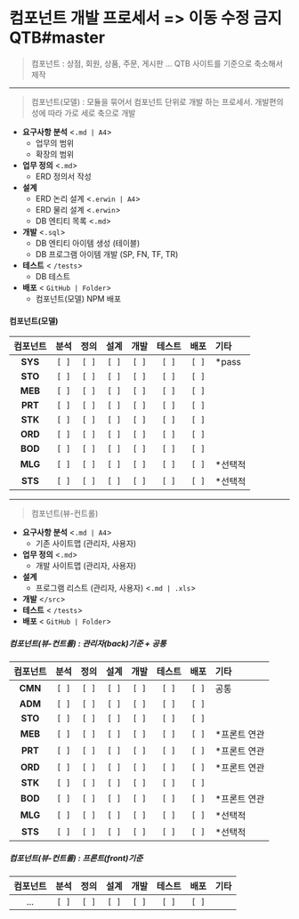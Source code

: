 # 컴포넌트 개발 프로세서 => 이동 수정 금지 QTB#master

> 컴포넌트 : 상점, 회원, 상품, 주문, 게시판 ...
>  QTB 사이트를 기준으로 축소해서 제작
----
> 컴포넌트(모델) : 모듈을 묶어서 컴포넌트 단위로 개발 하는 프로세서.
> 개발편의성에 따라 가로 세로 축으로 개발
- **요구사항 분석** <`.md | A4`>
  - 업무의 범위
  - 확장의 범위
- **업무 정의** <`.md`>
  - ERD 정의서 작성
- **설계** 
  - ERD 논리 설계 <`.erwin | A4`>
  - ERD 물리 설계 <`.erwin`>
  - DB 엔티티 목록 <`.md`>
- **개발** <`.sql`>
  - DB 엔티티 아이템 생성 (테이블) 
  - DB 프로그램 아이템 개발 (SP, FN, TF, TR)
- **테스트** < `/tests`>
  - DB 테스트
- **배포** < `GitHub | Folder`>
  - 컴포넌트(모델) NPM 배포

#### 컴포넌트(모델)
| 컴포넌트  | 분석 | 정의 | 설계 | 개발 | 테스트 | 배포 | 기타               |
|:-------:|:---:|:---:|:---:|:---:|:----:|:---:|:------------------|
| **SYS** |`[ ]`|`[ ]`|`[ ]`|`[ ]`|`[ ]` |`[ ]`| *pass    |
| **STO** |`[ ]`|`[ ]`|`[ ]`|`[ ]`|`[ ]` |`[ ]`|          |
| **MEB** |`[ ]`|`[ ]`|`[ ]`|`[ ]`|`[ ]` |`[ ]`|          |
| **PRT** |`[ ]`|`[ ]`|`[ ]`|`[ ]`|`[ ]` |`[ ]`|          |
| **STK** |`[ ]`|`[ ]`|`[ ]`|`[ ]`|`[ ]` |`[ ]`|          |
| **ORD** |`[ ]`|`[ ]`|`[ ]`|`[ ]`|`[ ]` |`[ ]`|          |
| **BOD** |`[ ]`|`[ ]`|`[ ]`|`[ ]`|`[ ]` |`[ ]`|          |
| **MLG** |`[ ]`|`[ ]`|`[ ]`|`[ ]`|`[ ]` |`[ ]`| *선택적    |
| **STS** |`[ ]`|`[ ]`|`[ ]`|`[ ]`|`[ ]` |`[ ]`| *선택적    |

------------------------------------------------------------------------

> 컴포넌트(뷰-컨트롤)

- **요구사항 분석** <`.md | A4`>
  - 기존 사이트맵 (관리자, 사용자)
- **업무 정의** <`.md`>
  - 개발 사이트맵 (관리자, 사용자)
- **설계** 
  - 프로그램 리스트 (관리자, 사용자) <`.md | .xls`>
- **개발** <`/src`>
- **테스트** < `/tests`>
- **배포** < `GitHub | Folder`>

##### 컴포넌트(뷰-컨트롤) : 관리자(back)기준 + 공통
| 컴포넌트  | 분석 | 정의 | 설계 | 개발 | 테스트 | 배포 | 기타               |
|:-------:|:---:|:---:|:---:|:---:|:----:|:---:|:------------------|
| **CMN** |`[ ]`|`[ ]`|`[ ]`|`[ ]`|`[ ]` |`[ ]`| 공통 |
| **ADM** |`[ ]`|`[ ]`|`[ ]`|`[ ]`|`[ ]` |`[ ]`|        |
| **STO** |`[ ]`|`[ ]`|`[ ]`|`[ ]`|`[ ]` |`[ ]`|        |
| **MEB** |`[ ]`|`[ ]`|`[ ]`|`[ ]`|`[ ]` |`[ ]`| *프론트 연관 |
| **PRT** |`[ ]`|`[ ]`|`[ ]`|`[ ]`|`[ ]` |`[ ]`| *프론트 연관 |
| **ORD** |`[ ]`|`[ ]`|`[ ]`|`[ ]`|`[ ]` |`[ ]`| *프론트 연관 |
| **STK** |`[ ]`|`[ ]`|`[ ]`|`[ ]`|`[ ]` |`[ ]`|        |
| **BOD** |`[ ]`|`[ ]`|`[ ]`|`[ ]`|`[ ]` |`[ ]`| *프론트 연관 |
| **MLG** |`[ ]`|`[ ]`|`[ ]`|`[ ]`|`[ ]` |`[ ]`| *선택적    |
| **STS** |`[ ]`|`[ ]`|`[ ]`|`[ ]`|`[ ]` |`[ ]`| *선택적    |

##### 컴포넌트(뷰-컨트롤) : 프론트(front)기준
| 컴포넌트   | 분석 | 정의 | 설계 | 개발 | 테스트 | 배포 | 기타               |
|:--------:|:---:|:---:|:---:|:---:|:----:|:---:|:------------------|
| ...        |`[ ]`|`[ ]`|`[ ]`|`[ ]`|`[ ]` |`[ ]`|        |

